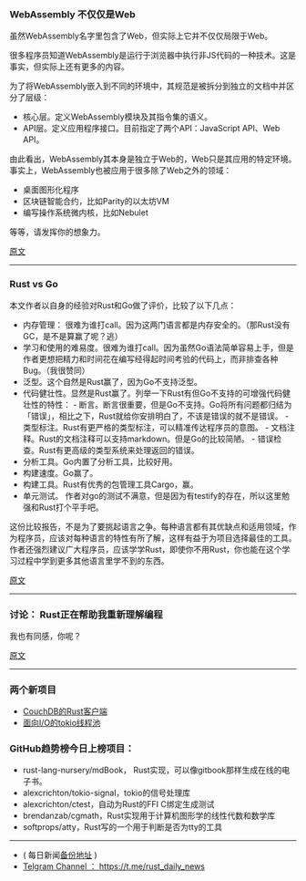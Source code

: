 ### WebAssembly  不仅仅是Web

虽然WebAssembly名字里包含了Web，但实际上它并不仅仅局限于Web。

很多程序员知道WebAssembly是运行于浏览器中执行非JS代码的一种技术。这是事实，但实际上还有更多的内容。

为了将WebAssembly嵌入到不同的环境中，其规范是被拆分到独立的文档中并区分了层级：

- 核心层。定义WebAssembly模块及其指令集的语义。
- API层。定义应用程序接口。目前指定了两个API：JavaScript API、Web API。

由此看出，WebAssembly其本身是独立于Web的，Web只是其应用的特定环境。事实上，WebAssembly也被应用于很多除了Web之外的领域：

-  桌面图形化程序
-  区块链智能合约，比如Parity的以太坊VM
-  编写操作系统微内核，比如Nebulet

等等，请发挥你的想象力。

[原文](http://words.steveklabnik.com/webassembly-is-more-than-just-the-web)

---

### Rust vs Go

本文作者以自身的经验对Rust和Go做了评价，比较了以下几点：

- 内存管理： 很难为谁打call。因为这两门语言都是内存安全的。（那Rust没有GC，是不是算赢了呢？逃）
- 学习和使用的难易度。很难为谁打call。因为虽然Go语法简单容易上手，但是作者更想把精力和时间花在编写经得起时间考验的代码上，而非排查各种Bug。（我很赞同）
- 泛型。这个自然是Rust赢了，因为Go不支持泛型。
- 代码健壮性。显然是Rust赢了。列举一下Rust有但Go不支持的可增强代码健壮性的特性：
        - 断言。断言很重要，但是Go不支持。Go将所有问题都归结为「错误」，相比之下，Rust就给你安排明白了，不该是错误的就不是错误。
       -  类型标注。Rust有更严格的类型标注，可以精准传达程序员的意图。
       - 文档注释。Rust的文档注释可以支持markdown。但是Go的比较简陋。
       -  错误检查。Rust有更高级的类型系统来处理返回的错误。
- 分析工具。Go内置了分析工具，比较好用。
- 构建速度。Go赢了。
- 构建工具。Rust有优秀的包管理工具Cargo，赢。
- 单元测试。 作者对go的测试不满意，但是因为有testify的存在，所以这里勉强和Rust打个平手吧。

这份比较报告，不是为了要挑起语言之争。每种语言都有其优缺点和适用领域，作为程序员，应该对每种语言的特性有所了解，这样有益于为项目选择最佳的工具。 作者还强烈建议广大程序员，应该学学Rust，即使你不用Rust，你也能在这个学习过程中学到更多其他语言里学不到的东西。

[原文](http://julio.meroh.net/2018/07/rust-vs-go.html)

---

### 讨论： Rust正在帮助我重新理解编程

我也有同感，你呢？

[原文](https://www.reddit.com/r/rust/comments/8yq6zv/rust_is_helping_me_understand_programming/)

---

### 两个新项目


- [CouchDB的Rust客户端](https://github.com/YellowInnovation/sofa)
- [面向I/O的tokio线程池](https://github.com/jonhoo/tokio-io-pool)


### GitHub趋势榜今日上榜项目：

- rust-lang-nursery/mdBook， Rust实现，可以像gitbook那样生成在线的电子书。
- alexcrichton/tokio-signal，tokio的信号处理库
- alexcrichton/ctest，自动为Rust的FFI C绑定生成测试
- brendanzab/cgmath，Rust实现用于计算机图形学的线性代数和数学库
- softprops/atty，Rust写的一个用于判断是否为tty的工具

---

- ( 每日新闻[备份地址](https://github.com/RustStudy/rust_daily_news) )
- [Telgram Channel ： https://t.me/rust_daily_news ](https://t.me/rust_daily_news )
